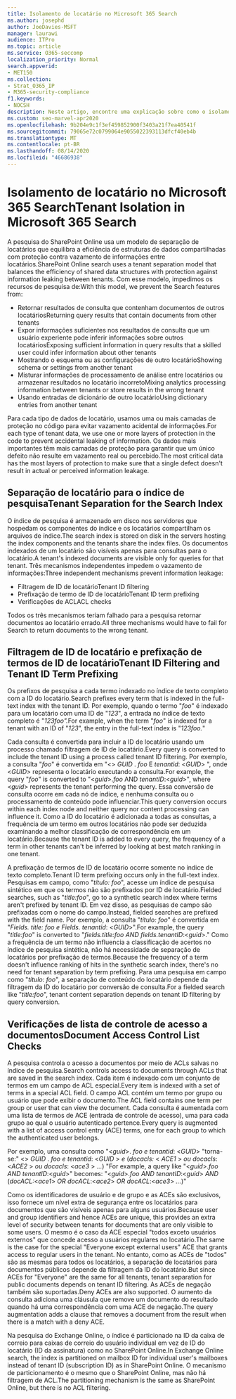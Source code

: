 ```yaml
---
title: Isolamento de locatário no Microsoft 365 Search
ms.author: josephd
author: JoeDavies-MSFT
manager: laurawi
audience: ITPro
ms.topic: article
ms.service: O365-seccomp
localization_priority: Normal
search.appverid:
- MET150
ms.collection:
- Strat_O365_IP
- M365-security-compliance
f1.keywords:
- NOCSH
description: Neste artigo, encontre uma explicação sobre como o isolamento de locatário funciona para separar dados de locatários na pesquisa do Microsoft 365.
ms.custom: seo-marvel-apr2020
ms.openlocfilehash: 9b204e9c1f3ef459852900f3403a21f7ea40541f
ms.sourcegitcommit: 79065e72c0799064e9055022393113dfcf40eb4b
ms.translationtype: MT
ms.contentlocale: pt-BR
ms.lasthandoff: 08/14/2020
ms.locfileid: "46686938"
---
```

# <a name="tenant-isolation-in-microsoft-365-search"></a><span data-ttu-id="edc37-103">Isolamento de locatário no Microsoft 365 Search</span><span class="sxs-lookup"><span data-stu-id="edc37-103">Tenant Isolation in Microsoft 365 Search</span></span>

<span data-ttu-id="edc37-104">A pesquisa do SharePoint Online usa um modelo de separação de locatários que equilibra a eficiência de estruturas de dados compartilhadas com proteção contra vazamento de informações entre locatários.</span><span class="sxs-lookup"><span data-stu-id="edc37-104">SharePoint Online search uses a tenant separation model that balances the efficiency of shared data structures with protection against information leaking between tenants.</span></span> <span data-ttu-id="edc37-105">Com esse modelo, impedimos os recursos de pesquisa de:</span><span class="sxs-lookup"><span data-stu-id="edc37-105">With this model, we prevent the Search features from:</span></span>

- <span data-ttu-id="edc37-106">Retornar resultados de consulta que contenham documentos de outros locatários</span><span class="sxs-lookup"><span data-stu-id="edc37-106">Returning query results that contain documents from other tenants</span></span>
- <span data-ttu-id="edc37-107">Expor informações suficientes nos resultados de consulta que um usuário experiente pode inferir informações sobre outros locatários</span><span class="sxs-lookup"><span data-stu-id="edc37-107">Exposing sufficient information in query results that a skilled user could infer information about other tenants</span></span>
- <span data-ttu-id="edc37-108">Mostrando o esquema ou as configurações de outro locatário</span><span class="sxs-lookup"><span data-stu-id="edc37-108">Showing schema or settings from another tenant</span></span>
- <span data-ttu-id="edc37-109">Misturar informações de processamento de análise entre locatários ou armazenar resultados no locatário incorreto</span><span class="sxs-lookup"><span data-stu-id="edc37-109">Mixing analytics processing information between tenants or store results in the wrong tenant</span></span>
- <span data-ttu-id="edc37-110">Usando entradas de dicionário de outro locatário</span><span class="sxs-lookup"><span data-stu-id="edc37-110">Using dictionary entries from another tenant</span></span>

<span data-ttu-id="edc37-111">Para cada tipo de dados de locatário, usamos uma ou mais camadas de proteção no código para evitar vazamento acidental de informações.</span><span class="sxs-lookup"><span data-stu-id="edc37-111">For each type of tenant data, we use one or more layers of protection in the code to prevent accidental leaking of information.</span></span> <span data-ttu-id="edc37-112">Os dados mais importantes têm mais camadas de proteção para garantir que um único defeito não resulte em vazamento real ou percebido.</span><span class="sxs-lookup"><span data-stu-id="edc37-112">The most critical data has the most layers of protection to make sure that a single defect doesn't result in actual or perceived information leakage.</span></span>

## <a name="tenant-separation-for-the-search-index"></a><span data-ttu-id="edc37-113">Separação de locatário para o índice de pesquisa</span><span class="sxs-lookup"><span data-stu-id="edc37-113">Tenant Separation for the Search Index</span></span>

<span data-ttu-id="edc37-114">O índice de pesquisa é armazenado em disco nos servidores que hospedam os componentes do índice e os locatários compartilham os arquivos de índice.</span><span class="sxs-lookup"><span data-stu-id="edc37-114">The search index is stored on disk in the servers hosting the index components and the tenants share the index files.</span></span> <span data-ttu-id="edc37-115">Os documentos indexados de um locatário são visíveis apenas para consultas para o locatário.</span><span class="sxs-lookup"><span data-stu-id="edc37-115">A tenant's indexed documents are visible only for queries for that tenant.</span></span> <span data-ttu-id="edc37-116">Três mecanismos independentes impedem o vazamento de informações:</span><span class="sxs-lookup"><span data-stu-id="edc37-116">Three independent mechanisms prevent information leakage:</span></span>

- <span data-ttu-id="edc37-117">Filtragem de ID de locatário</span><span class="sxs-lookup"><span data-stu-id="edc37-117">Tenant ID filtering</span></span>
- <span data-ttu-id="edc37-118">Prefixação de termo de ID de locatário</span><span class="sxs-lookup"><span data-stu-id="edc37-118">Tenant ID term prefixing</span></span>
- <span data-ttu-id="edc37-119">Verificações de ACL</span><span class="sxs-lookup"><span data-stu-id="edc37-119">ACL checks</span></span>

<span data-ttu-id="edc37-120">Todos os três mecanismos teriam falhado para a pesquisa retornar documentos ao locatário errado.</span><span class="sxs-lookup"><span data-stu-id="edc37-120">All three mechanisms would have to fail for Search to return documents to the wrong tenant.</span></span>

## <a name="tenant-id-filtering-and-tenant-id-term-prefixing"></a><span data-ttu-id="edc37-121">Filtragem de ID de locatário e prefixação de termos de ID de locatário</span><span class="sxs-lookup"><span data-stu-id="edc37-121">Tenant ID Filtering and Tenant ID Term Prefixing</span></span>

<span data-ttu-id="edc37-122">Os prefixos de pesquisa a cada termo indexado no índice de texto completo com a ID do locatário.</span><span class="sxs-lookup"><span data-stu-id="edc37-122">Search prefixes every term that is indexed in the full-text index with the tenant ID.</span></span> <span data-ttu-id="edc37-123">Por exemplo, quando o termo "*foo*" é indexado para um locatário com uma ID de "*123*", a entrada no índice de texto completo é "*123foo".*</span><span class="sxs-lookup"><span data-stu-id="edc37-123">For example, when the term "*foo*" is indexed for a tenant with an ID of "*123*", the entry in the full-text index is "*123foo.*"</span></span>

<span data-ttu-id="edc37-124">Cada consulta é convertida para incluir a ID de locatário usando um processo chamado filtragem de ID de locatário.</span><span class="sxs-lookup"><span data-stu-id="edc37-124">Every query is converted to include the tenant ID using a process called tenant ID filtering.</span></span> <span data-ttu-id="edc37-125">Por exemplo, a consulta "*foo*" é convertida em "<> *GUID* . *foo* E *tenantid*: <*GUID*> ", onde <*GUID*> representa o locatário executando a consulta.</span><span class="sxs-lookup"><span data-stu-id="edc37-125">For example, the query "*foo*" is converted to "<*guid*>.*foo* AND *tenantID*:<*guid*>", where <*guid*> represents the tenant performing the query.</span></span> <span data-ttu-id="edc37-126">Essa conversão de consulta ocorre em cada nó de índice, e nenhuma consulta ou o processamento de conteúdo pode influenciar.</span><span class="sxs-lookup"><span data-stu-id="edc37-126">This query conversion occurs within each index node and neither query nor content processing can influence it.</span></span> <span data-ttu-id="edc37-127">Como a ID do locatário é adicionada a todas as consultas, a frequência de um termo em outros locatários não pode ser deduzida examinando a melhor classificação de correspondência em um locatário.</span><span class="sxs-lookup"><span data-stu-id="edc37-127">Because the tenant ID is added to every query, the frequency of a term in other tenants can't be inferred by looking at best match ranking in one tenant.</span></span>

<span data-ttu-id="edc37-128">A prefixação de termos de ID de locatário ocorre somente no índice de texto completo.</span><span class="sxs-lookup"><span data-stu-id="edc37-128">Tenant ID term prefixing occurs only in the full-text index.</span></span> <span data-ttu-id="edc37-129">Pesquisas em campo, como "*título: foo*", acesse um índice de pesquisa sintético em que os termos não são prefixados por ID de locatário.</span><span class="sxs-lookup"><span data-stu-id="edc37-129">Fielded searches, such as "*title:foo*", go to a synthetic search index where terms aren't prefixed by tenant ID.</span></span> <span data-ttu-id="edc37-130">Em vez disso, as pesquisas de campo são prefixadas com o nome do campo.</span><span class="sxs-lookup"><span data-stu-id="edc37-130">Instead, fielded searches are prefixed with the field name.</span></span> <span data-ttu-id="edc37-131">Por exemplo, a consulta "*título: foo*" é convertida em "*Fields. title: foo e Fields. tenantid*: <*GUID*>".</span><span class="sxs-lookup"><span data-stu-id="edc37-131">For example, the query "*title:foo*" is converted to "*fields.title:foo AND fields.tenantID*:<*guid*>."</span></span> <span data-ttu-id="edc37-132">Como a frequência de um termo não influencia a classificação de acertos no índice de pesquisa sintética, não há necessidade de separação de locatários por prefixação de termos.</span><span class="sxs-lookup"><span data-stu-id="edc37-132">Because the frequency of a term doesn't influence ranking of hits in the synthetic search index, there's no need for tenant separation by term prefixing.</span></span> <span data-ttu-id="edc37-133">Para uma pesquisa em campo como "*título: foo*", a separação de conteúdo do locatário depende da filtragem da ID do locatário por conversão de consulta.</span><span class="sxs-lookup"><span data-stu-id="edc37-133">For a fielded search like "*title:foo*", tenant content separation depends on tenant ID filtering by query conversion.</span></span>

## <a name="document-access-control-list-checks"></a><span data-ttu-id="edc37-134">Verificações de lista de controle de acesso a documentos</span><span class="sxs-lookup"><span data-stu-id="edc37-134">Document Access Control List Checks</span></span>

<span data-ttu-id="edc37-135">A pesquisa controla o acesso a documentos por meio de ACLs salvas no índice de pesquisa.</span><span class="sxs-lookup"><span data-stu-id="edc37-135">Search controls access to documents through ACLs that are saved in the search index.</span></span> <span data-ttu-id="edc37-136">Cada item é indexado com um conjunto de termos em um campo de ACL especial.</span><span class="sxs-lookup"><span data-stu-id="edc37-136">Every item is indexed with a set of terms in a special ACL field.</span></span> <span data-ttu-id="edc37-137">O campo ACL contém um termo por grupo ou usuário que pode exibir o documento.</span><span class="sxs-lookup"><span data-stu-id="edc37-137">The ACL field contains one term per group or user that can view the document.</span></span> <span data-ttu-id="edc37-138">Cada consulta é aumentada com uma lista de termos de ACE (entrada de controle de acesso), uma para cada grupo ao qual o usuário autenticado pertence.</span><span class="sxs-lookup"><span data-stu-id="edc37-138">Every query is augmented with a list of access control entry (ACE) terms, one for each group to which the authenticated user belongs.</span></span>

<span data-ttu-id="edc37-139">Por exemplo, uma consulta como "<*guid*>. *foo e tenantid*: <*GUID*> "torna-se:" <> *GUID* . *foo e tenantid*: <*GUID* >  *e* (*docacls:* < *ACE1* >  *ou docacls*: <*ACE2* >  *ou docacls*: <*ace3* >  *...*) "</span><span class="sxs-lookup"><span data-stu-id="edc37-139">For example, a query like "<*guid*>.*foo AND tenantID*:<*guid*>" becomes: "<*guid*>.*foo AND tenantID*:<*guid*> *AND* (*docACL:*<*ace1*> *OR docACL*:<*ace2*> *OR docACL*:<*ace3*> *...*)"</span></span>

<span data-ttu-id="edc37-140">Como os identificadores de usuário e de grupo e as ACEs são exclusivos, isso fornece um nível extra de segurança entre os locatários para documentos que são visíveis apenas para alguns usuários.</span><span class="sxs-lookup"><span data-stu-id="edc37-140">Because user and group identifiers and hence ACEs are unique, this provides an extra level of security between tenants for documents that are only visible to some users.</span></span> <span data-ttu-id="edc37-141">O mesmo é o caso da ACE especial "todos exceto usuários externos" que concede acesso a usuários regulares no locatário.</span><span class="sxs-lookup"><span data-stu-id="edc37-141">The same is the case for the special "Everyone except external users" ACE that grants access to regular users in the tenant.</span></span> <span data-ttu-id="edc37-142">No entanto, como as ACEs de "todos" são as mesmas para todos os locatários, a separação de locatários para documentos públicos depende da filtragem da ID do locatário.</span><span class="sxs-lookup"><span data-stu-id="edc37-142">But since ACEs for "Everyone" are the same for all tenants, tenant separation for public documents depends on tenant ID filtering.</span></span> <span data-ttu-id="edc37-143">As ACEs de negação também são suportadas.</span><span class="sxs-lookup"><span data-stu-id="edc37-143">Deny ACEs are also supported.</span></span> <span data-ttu-id="edc37-144">O aumento da consulta adiciona uma cláusula que remove um documento do resultado quando há uma correspondência com uma ACE de negação.</span><span class="sxs-lookup"><span data-stu-id="edc37-144">The query augmentation adds a clause that removes a document from the result when there is a match with a deny ACE.</span></span>

<span data-ttu-id="edc37-145">Na pesquisa do Exchange Online, o índice é particionado na ID da caixa de correio para caixas de correio do usuário individual em vez de ID do locatário (ID da assinatura) como no SharePoint Online.</span><span class="sxs-lookup"><span data-stu-id="edc37-145">In Exchange Online search, the index is partitioned on mailbox ID for individual user's mailboxes instead of tenant ID (subscription ID) as in SharePoint Online.</span></span> <span data-ttu-id="edc37-146">O mecanismo de particionamento é o mesmo que o SharePoint Online, mas não há filtragem de ACL.</span><span class="sxs-lookup"><span data-stu-id="edc37-146">The partitioning mechanism is the same as SharePoint Online, but there is no ACL filtering.</span></span>
